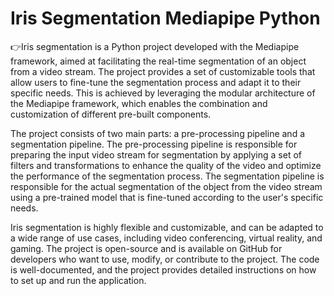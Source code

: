 # Iris Segmentation Mediapipe Python
:point_right:Iris segmentation is a Python project developed with the Mediapipe framework, aimed at facilitating the real-time segmentation of an object from a video stream. The project provides a set of customizable tools that allow users to fine-tune the segmentation process and adapt it to their specific needs. This is achieved by leveraging the modular architecture of the Mediapipe framework, which enables the combination and customization of different pre-built components.

The project consists of two main parts: a pre-processing pipeline and a segmentation pipeline. The pre-processing pipeline is responsible for preparing the input video stream for segmentation by applying a set of filters and transformations to enhance the quality of the video and optimize the performance of the segmentation process. The segmentation pipeline is responsible for the actual segmentation of the object from the video stream using a pre-trained model that is fine-tuned according to the user's specific needs.

Iris segmentation is highly flexible and customizable, and can be adapted to a wide range of use cases, including video conferencing, virtual reality, and gaming. The project is open-source and is available on GitHub for developers who want to use, modify, or contribute to the project. The code is well-documented, and the project provides detailed instructions on how to set up and run the application.

